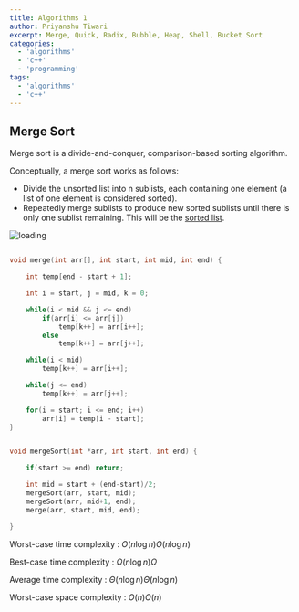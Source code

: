 ```yaml
---
title: Algorithms 1
author: Priyanshu Tiwari
excerpt: Merge, Quick, Radix, Bubble, Heap, Shell, Bucket Sort
categories:
  - 'algorithms'
  - 'c++'
  - 'programming'
tags:
  - 'algorithms'
  - 'c++'
---
```


## Merge Sort

Merge sort is a divide-and-conquer, comparison-based sorting algorithm.

Conceptually, a merge sort works as follows:

- Divide the unsorted list into n sublists, each containing one element (a list of one element is considered sorted).
- Repeatedly merge sublists to produce new sorted sublists until there is only one sublist remaining. This will be the [sorted list](https://en.wikipedia.org/wiki/Merge_sort).

![loading](https://upload.wikimedia.org/wikipedia/commons/c/cc/Merge-sort-example-300px.gif)

```cpp

void merge(int arr[], int start, int mid, int end) {

	int temp[end - start + 1];

	int i = start, j = mid, k = 0;

	while(i < mid && j <= end) 
		if(arr[i] <= arr[j])
			temp[k++] = arr[i++];
		else
			temp[k++] = arr[j++];

	while(i < mid) 
		temp[k++] = arr[i++];

	while(j <= end) 
		temp[k++] = arr[j++];

	for(i = start; i <= end; i++)
		arr[i] = temp[i - start];
}


void mergeSort(int *arr, int start, int end) {

	if(start >= end) return; 

    int mid = start + (end-start)/2;
    mergeSort(arr, start, mid);
    mergeSort(arr, mid+1, end);
    merge(arr, start, mid, end);

}
```

Worst-case time complexity : ${\displaystyle O(n\log n)}O(n\log n)$

Best-case time complexity : ${\displaystyle \Omega (n\log n)}\Omega$

Average time complexity : ${\displaystyle \Theta (n\log n)}\Theta (n\log n)$

Worst-case space complexity : ${\displaystyle O(n)}O(n)$ 
